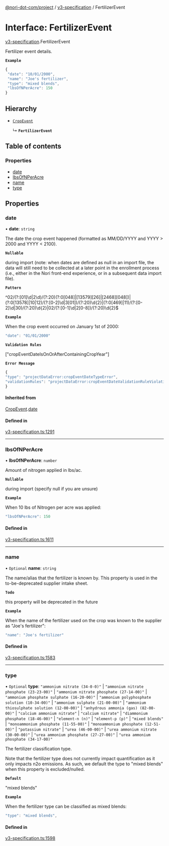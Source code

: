 [@nori-dot-com/project](../README.md) / [v3-specification](../modules/v3_specification.md) / FertilizerEvent

# Interface: FertilizerEvent

[v3-specification](../modules/v3_specification.md).FertilizerEvent

Fertilizer event details.

**`Example`**

```js
{
 "date": "10/01/2000",
 "name": "Joe's fertilizer",
 "type": "mixed blends",
 "lbsOfNPerAcre": 150
}
```

## Hierarchy

- [`CropEvent`](v3_specification.CropEvent.md)

  ↳ **`FertilizerEvent`**

## Table of contents

### Properties

- [date](v3_specification.FertilizerEvent.md#date)
- [lbsOfNPerAcre](v3_specification.FertilizerEvent.md#lbsofnperacre)
- [name](v3_specification.FertilizerEvent.md#name)
- [type](v3_specification.FertilizerEvent.md#type)

## Properties

### date

• **date**: `string`

The date the crop event happened (formatted as MM/DD/YYYY and YYYY > 2000 and YYYY < 2100).

**`Nullable`**

during import (note: when dates are defined as null in an import file, the data will still need to be collected at a later point in the enrollment process (i.e., either in the Nori front-end experience, or in a subsequent data import file).

**`Pattern`**

^02/(?:[01]\d|2\d)/(?:20)(?:0[048]|[13579][26]|[2468][048])|(?:0[13578]|10|12)/(?:[0-2]\d|3[01])/(?:20)\d{2}|(?:0[469]|11)/(?:[0-2]\d|30)/(?:20)\d{2}|02/(?:[0-1]\d|2[0-8])/(?:20)\d{2}$

**`Example`**

<caption>When the crop event occurred on January 1st of 2000:</caption>

```js
"date": "01/01/2000"
```

**`Validation Rules`**

["cropEventDateIsOnOrAfterContainingCropYear"]

**`Error Message`**

```js
{
"type": "projectDataError:cropEventDateTypeError",
"validationRules": "projectDataError:cropEventDateValidationRuleViolation"
}
```

#### Inherited from

[CropEvent](v3_specification.CropEvent.md).[date](v3_specification.CropEvent.md#date)

#### Defined in

[v3-specification.ts:1291](https://github.com/nori-dot-eco/nori-dot-com/blob/d0f545e/packages/project/src/v3-specification.ts#L1291)

___

### lbsOfNPerAcre

• **lbsOfNPerAcre**: `number`

Amount of nitrogen applied in lbs/ac.

**`Nullable`**

during import (specify null if you are unsure)

**`Example`**

<caption>When 10 lbs of Nitrogen per acre was applied:</caption>

```js
"lbsOfNPerAcre": 150
```

#### Defined in

[v3-specification.ts:1611](https://github.com/nori-dot-eco/nori-dot-com/blob/d0f545e/packages/project/src/v3-specification.ts#L1611)

___

### name

• `Optional` **name**: `string`

The name/alias that the fertilizer is known by. This property is used in the to-be-deprecated supplier intake sheet.

**`Todo`**

this property will be deprecated in the future

**`Example`**

<caption>When the name of the fertilizer used on the crop was known to the supplier as "Joe's fertilizer":</caption>

```js
"name": "Joe's fertilizer"
```

#### Defined in

[v3-specification.ts:1583](https://github.com/nori-dot-eco/nori-dot-com/blob/d0f545e/packages/project/src/v3-specification.ts#L1583)

___

### type

• `Optional` **type**: ``"ammonium nitrate (34-0-0)"`` \| ``"ammonium nitrate phosphate (23-23-00)"`` \| ``"ammonium nitrate phosphate (27-14-00)"`` \| ``"ammonium phosphate sulphate (16-20-00)"`` \| ``"ammonium polyphosphate solution (10-34-00)"`` \| ``"ammonium sulphate (21-00-00)"`` \| ``"ammonium thiosulphate solution (12-00-00)"`` \| ``"anhydrous ammonia (gas) (82-00-00)"`` \| ``"calcium ammonium nitrate"`` \| ``"calcium nitrate"`` \| ``"diammonium phosphate (18-46-00)"`` \| ``"element-n (n)"`` \| ``"element-p (p)"`` \| ``"mixed blends"`` \| ``"monoammonium phosphate (11-55-00)"`` \| ``"monoammonium phosphate (12-51-00)"`` \| ``"potassium nitrate"`` \| ``"urea (46-00-00)"`` \| ``"urea ammonium nitrate (30-00-00)"`` \| ``"urea ammonium phosphate (27-27-00)"`` \| ``"urea ammonium phosphate (34-17-00)"``

The fertilizer classification type.

Note that the fertilizer type does not currently impact quantification as it only impacts n2o emissions. As such, we default the type to "mixed blends" when this property is excluded/nulled.

**`Default`**

"mixed blends"

**`Example`**

<caption>When the fertilizer type can be classified as mixed blends:</caption>

```js
"type": "mixed blends",
```

#### Defined in

[v3-specification.ts:1598](https://github.com/nori-dot-eco/nori-dot-com/blob/d0f545e/packages/project/src/v3-specification.ts#L1598)
